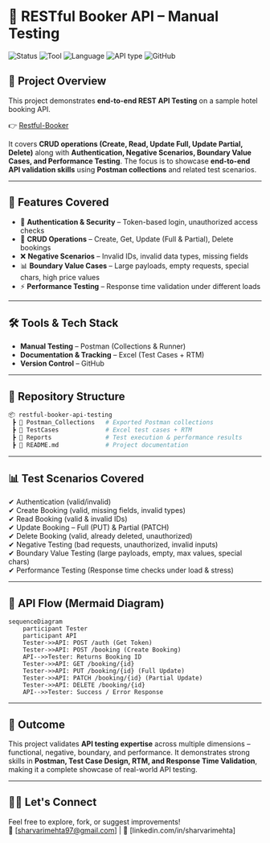 # 🏨 RESTful Booker API – Manual Testing

![Status](https://img.shields.io/badge/Status-Completed-brightgreen?style=for-the-badge)
![Tool](https://img.shields.io/badge/Tool-Postman-FF6C37?style=for-the-badge&logo=postman&logoColor=white)
![Language](https://img.shields.io/badge/Language-JSON-pink?style=for-the-badge\&logo=w3c)
![API type](https://img.shields.io/badge/API%20Type-REST%20API-00A4EF?style=for-the-badge&logo=testinglibrary&logoColor=white)
![GitHub](https://img.shields.io/badge/Repo%20Type-Testing%20Portfolio-white?style=for-the-badge\&logo=github)

## 📌 Project Overview

This project demonstrates **end-to-end REST API Testing** on a sample hotel booking API.

👉 [Restful-Booker](https://restful-booker.herokuapp.com/apidoc/index.html)

It covers **CRUD operations (Create, Read, Update Full, Update Partial, Delete)** along with **Authentication, Negative Scenarios, Boundary Value Cases, and Performance Testing**.
The focus is to showcase **end-to-end API validation skills** using **Postman collections** and related test scenarios.

---

## 🚀 Features Covered

* 🔑 **Authentication & Security** – Token-based login, unauthorized access checks 
* 📖 **CRUD Operations** – Create, Get, Update (Full & Partial), Delete bookings 
* ❌ **Negative Scenarios** – Invalid IDs, invalid data types, missing fields 
* 📊 **Boundary Value Cases** – Large payloads, empty requests, special chars, high price values 
* ⚡ **Performance Testing** – Response time validation under different loads 

---

## 🛠️ Tools & Tech Stack

* **Manual Testing** – Postman (Collections & Runner)
* **Documentation & Tracking** – Excel (Test Cases + RTM)
* **Version Control** – GitHub

---

## 📂 Repository Structure

```bash
📦 restful-booker-api-testing
 ┣ 📂 Postman_Collections   # Exported Postman collections
 ┣ 📂 TestCases             # Excel test cases + RTM
 ┣ 📂 Reports               # Test execution & performance results
 ┣ 📜 README.md             # Project documentation
```

---

## 📊 Test Scenarios Covered

✔ Authentication (valid/invalid)    
✔ Create Booking (valid, missing fields, invalid types)    
✔ Read Booking (valid & invalid IDs)    
✔ Update Booking – Full (PUT) & Partial (PATCH)   
✔ Delete Booking (valid, already deleted, unauthorized)   
✔ Negative Testing (bad requests, unauthorized, invalid inputs)   
✔ Boundary Value Testing (large payloads, empty, max values, special chars)    
✔ Performance Testing (Response time checks under load & stress)    

---

## 📸 API Flow (Mermaid Diagram)

```mermaid
sequenceDiagram
    participant Tester
    participant API
    Tester->>API: POST /auth (Get Token)
    Tester->>API: POST /booking (Create Booking)
    API-->>Tester: Returns Booking ID
    Tester->>API: GET /booking/{id}
    Tester->>API: PUT /booking/{id} (Full Update)
    Tester->>API: PATCH /booking/{id} (Partial Update)
    Tester->>API: DELETE /booking/{id}
    API-->>Tester: Success / Error Response
```

---

## 🌟 Outcome

This project validates **API testing expertise** across multiple dimensions – functional, negative, boundary, and performance.
It demonstrates strong skills in **Postman, Test Case Design, RTM, and Response Time Validation**, making it a complete showcase of real-world API testing.

---

## 🙋‍♂️ Let's Connect

Feel free to explore, fork, or suggest improvements!  
📧 [sharvarimehta97@gmail.com] | 💼 [linkedin.com/in/sharvarimehta]
